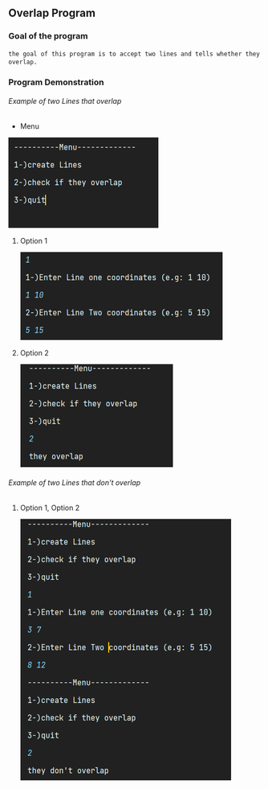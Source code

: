 Overlap Program
---
### Goal of the program

    the goal of this program is to accept two lines and tells whether they overlap.

### Program Demonstration

###### Example of two Lines that overlap

* Menu

![Main Menu](captures/img.png "Main Menu")

1. Option 1

    ![Menu Option 1](captures/img_1.png "Main Menu")

2. Option 2

    ![Menu Option 1](captures/img_2.png "Main Menu")

###### Example of two Lines that don't overlap

1. Option 1, Option 2

    ![Menu Option 1](captures/img_3.png "Main Menu")
